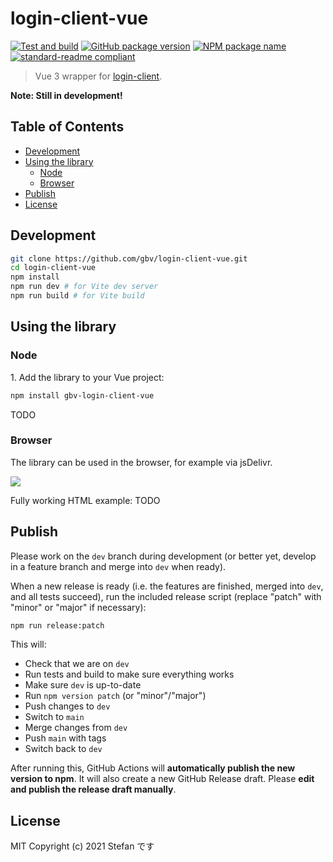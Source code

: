 # login-client-vue
[![Test and build](https://github.com/gbv/login-client-vue/actions/workflows/test-and-build.yml/badge.svg)](https://github.com/gbv/login-client-vue/actions/workflows/test-and-build.yml)
[![GitHub package version](https://img.shields.io/github/package-json/v/gbv/login-client-vue.svg?label=version)](https://github.com/gbv/login-client-vue)
[![NPM package name](https://img.shields.io/badge/npm-@stefandesu/vite--test--library-blue.svg)](https://www.npmjs.com/package/gbv-login-client-vue)
[![standard-readme compliant](https://img.shields.io/badge/readme%20style-standard-brightgreen.svg)](https://github.com/RichardLitt/standard-readme)

> Vue 3 wrapper for [login-client](https://github.com/gbv/login-client).

**Note: Still in development!**

## Table of Contents <!-- omit in toc -->
- [Development](#development)
- [Using the library](#using-the-library)
  - [Node](#node)
  - [Browser](#browser)
- [Publish](#publish)
- [License](#license)

## Development
```bash
git clone https://github.com/gbv/login-client-vue.git
cd login-client-vue
npm install
npm run dev # for Vite dev server
npm run build # for Vite build
```

## Using the library

### Node

1\. Add the library to your Vue project:
```bash
npm install gbv-login-client-vue
```

TODO

### Browser
The library can be used in the browser, for example via jsDelivr.

[![](https://data.jsdelivr.com/v1/package/npm/gbv-login-client-vue/badge?style=rounded)](https://www.jsdelivr.com/package/npm/gbv-login-client-vue)

Fully working HTML example: TODO

## Publish
Please work on the `dev` branch during development (or better yet, develop in a feature branch and merge into `dev` when ready).

When a new release is ready (i.e. the features are finished, merged into `dev`, and all tests succeed), run the included release script (replace "patch" with "minor" or "major" if necessary):

```bash
npm run release:patch
```

This will:
- Check that we are on `dev`
- Run tests and build to make sure everything works
- Make sure `dev` is up-to-date
- Run `npm version patch` (or "minor"/"major")
- Push changes to `dev`
- Switch to `main`
- Merge changes from `dev`
- Push `main` with tags
- Switch back to `dev`

After running this, GitHub Actions will **automatically publish the new version to npm**. It will also create a new GitHub Release draft. Please **edit and publish the release draft manually**.

## License
MIT Copyright (c) 2021 Stefan です
